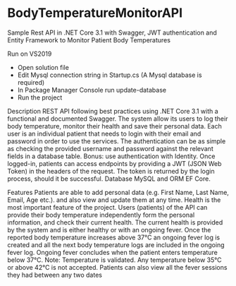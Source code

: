 # BodyTemperatureMonitorAPI
Sample Rest API in .NET Core 3.1 with Swagger, JWT authentication and Entity Framework  to Monitor Patient Body Temperatures

Run on VS2019
- Open solution file
- Edit Mysql connection string in Startup.cs (A Mysql database is required)
- In Package Manager Console run update-database
- Run the project


Description
REST API following best practices using .NET Core 3.1 with a functional and documented Swagger. The system allow its users to log their body temperature, monitor their health and save their personal data.
Each user is an individual patient that needs to login with their email and password in order to use the services. The authentication can be as simple as checking the provided username and password against the relevant fields in a database table. Bonus: use authentication with Identity.
Once logged-in, patients can access endpoints by providing a JWT (JSON Web Token) in the headers of the request. The token is returned by the login process, should it be successful. 
Database MySQL and ORM EF Core. 

Features
Patients are able to add personal data (e.g. First Name, Last Name, Email, Age etc.). and also view and update them at any time.
Health is the most important feature of the project. Users (patients) of the API can provide their body temperature independently form the personal information, and check their current health. The current health is provided by the system and is either healthy or with an ongoing fever.
Once the reported body temperature increases above 37°C an ongoing fever log is created and all the next body temperature logs are included in the ongoing fever log. Ongoing fever concludes when the patient enters temperature below 37°C.
Note: Temperature is validated. Any temperature below 35°C or above 42°C is not accepted.
Patients can also view all the fever sessions they had between any two dates

 
